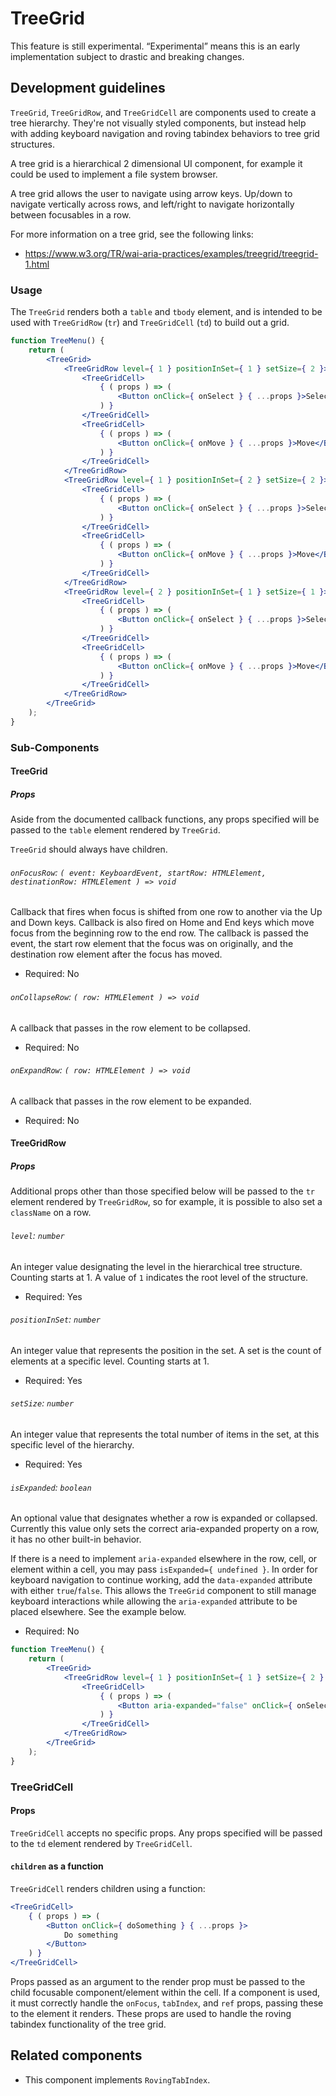 # TreeGrid

<div class="callout callout-alert">
This feature is still experimental. “Experimental” means this is an early implementation subject to drastic and breaking changes.
</div>

## Development guidelines

`TreeGrid`, `TreeGridRow`, and `TreeGridCell` are components used to create a tree hierarchy. They're not visually styled components, but instead help with adding keyboard navigation and roving tabindex behaviors to tree grid structures.

A tree grid is a hierarchical 2 dimensional UI component, for example it could be used to implement a file system browser.

A tree grid allows the user to navigate using arrow keys. Up/down to navigate vertically across rows, and left/right to navigate horizontally between focusables in a row.

For more information on a tree grid, see the following links:

-   https://www.w3.org/TR/wai-aria-practices/examples/treegrid/treegrid-1.html

### Usage

The `TreeGrid` renders both a `table` and `tbody` element, and is intended to be used with `TreeGridRow` (`tr`) and `TreeGridCell` (`td`) to build out a grid.

```jsx
function TreeMenu() {
	return (
		<TreeGrid>
			<TreeGridRow level={ 1 } positionInSet={ 1 } setSize={ 2 }>
				<TreeGridCell>
					{ ( props ) => (
						<Button onClick={ onSelect } { ...props }>Select</Button>
					) }
				</TreeGridCell>
				<TreeGridCell>
					{ ( props ) => (
						<Button onClick={ onMove } { ...props }>Move</Button>
					) }
				</TreeGridCell>
			</TreeGridRow>
			<TreeGridRow level={ 1 } positionInSet={ 2 } setSize={ 2 }>
				<TreeGridCell>
					{ ( props ) => (
						<Button onClick={ onSelect } { ...props }>Select</Button>
					) }
				</TreeGridCell>
				<TreeGridCell>
					{ ( props ) => (
						<Button onClick={ onMove } { ...props }>Move</Button>
					) }
				</TreeGridCell>
			</TreeGridRow>
			<TreeGridRow level={ 2 } positionInSet={ 1 } setSize={ 1 }>
				<TreeGridCell>
					{ ( props ) => (
						<Button onClick={ onSelect } { ...props }>Select</Button>
					) }
				</TreeGridCell>
				<TreeGridCell>
					{ ( props ) => (
						<Button onClick={ onMove } { ...props }>Move</Button>
					) }
				</TreeGridCell>
			</TreeGridRow>
		</TreeGrid>
	);
}
```

### Sub-Components

#### TreeGrid

##### Props

Aside from the documented callback functions, any props specified will be passed to the `table` element rendered by `TreeGrid`.

`TreeGrid` should always have children.

###### `onFocusRow`: `( event: KeyboardEvent, startRow: HTMLElement, destinationRow: HTMLElement ) => void`

Callback that fires when focus is shifted from one row to another via the Up and Down keys. Callback is also fired on Home and End keys which move focus from the beginning row to the end row.
The callback is passed the event, the start row element that the focus was on originally, and
the destination row element after the focus has moved.

-   Required: No

###### `onCollapseRow`: `( row: HTMLElement ) => void`

A callback that passes in the row element to be collapsed.

-   Required: No

###### `onExpandRow`: `( row: HTMLElement ) => void`

A callback that passes in the row element to be expanded.

-   Required: No

#### TreeGridRow

##### Props

Additional props other than those specified below will be passed to the `tr` element rendered by `TreeGridRow`, so for example, it is possible to also set a `className` on a row.

###### `level`: `number`

An integer value designating the level in the hierarchical tree structure. Counting starts at 1. A value of `1` indicates the root level of the structure.

-   Required: Yes

###### `positionInSet`: `number`

An integer value that represents the position in the set. A set is the count of elements at a specific level. Counting starts at 1.

-   Required: Yes

###### `setSize`: `number`

An integer value that represents the total number of items in the set, at this specific level of the hierarchy.

-   Required: Yes

###### `isExpanded`: `boolean`

An optional value that designates whether a row is expanded or collapsed. Currently this value only sets the correct aria-expanded property on a row, it has no other built-in behavior.

If there is a need to implement `aria-expanded` elsewhere in the row, cell, or element within a cell, you may pass `isExpanded={ undefined }`. In order for keyboard navigation to continue working, add the `data-expanded` attribute with either `true`/`false`. This allows the `TreeGrid` component to still manage keyboard interactions while allowing the `aria-expanded` attribute to be placed elsewhere. See the example below.

-   Required: No

```jsx
function TreeMenu() {
	return (
		<TreeGrid>
			<TreeGridRow level={ 1 } positionInSet={ 1 } setSize={ 2 } isExpanded={ undefined } data-expanded={ false }>
				<TreeGridCell>
					{ ( props ) => (
						<Button aria-expanded="false" onClick={ onSelect } { ...props }>Select</Button>
					) }
				</TreeGridCell>
			</TreeGridRow>
		</TreeGrid>
	);
}
```

### TreeGridCell

#### Props

`TreeGridCell` accepts no specific props. Any props specified will be passed to the `td` element rendered by `TreeGridCell`.

#### `children` as a function

`TreeGridCell` renders children using a function:

```jsx
<TreeGridCell>
	{ ( props ) => (
		<Button onClick={ doSomething } { ...props }>
			Do something
		</Button>
	) }
</TreeGridCell>
```

Props passed as an argument to the render prop must be passed to the child focusable component/element within the cell. If a component is used, it must correctly handle the `onFocus`, `tabIndex`, and `ref` props, passing these to the element it renders. These props are used to handle the roving tabindex functionality of the tree grid.

## Related components

-   This component implements `RovingTabIndex`.
